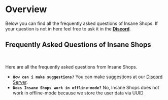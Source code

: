 # Overview
Below you can find all the frequently asked questions of Insane Shops. If your question is not in here feel free to ask it in the **[Discord](https://insaneshops.com/discord)**.
<br>

## Frequently Asked Questions of Insane Shops
<br>

Here are all the frequently asked questions from Insane Shops.
<br>

* **`How can i make suggestions?`**
  You can make suggestions at our [Discord Server](https://insaneshops.com/discord).
* **`Does Insane Shops work in offline-mode?`**
  No, Insane Shops does not work in offline-mode because we store the user data via UUID
